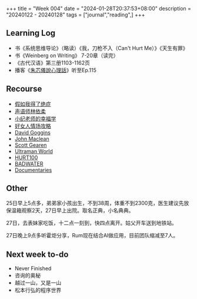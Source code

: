 +++
title = "Week 004"
date = "2024-01-28T20:37:53+08:00"
description = "20240122 - 20240128"
tags = ["journal","reading",]
+++

## Learning Log
* 书《系统思维导论》（略读）《我，刀枪不入（Can't Hurt Me）》《天生有罪》
* 书《Weinberg on Writing》 7-20章（读完）
* 《古代汉语》第三册1103-1162页
* 播客《[朱芯儀說心理話](https://chuchu.firstory.io/)》听至Ep.115

## Recourse

* [假如我得了绝症](https://mp.weixin.qq.com/s/qrNuPETTnXE1S1oHm9xePQ)
* [声语师林依柔](https://kidadultzoe.com/)
* [小纪老师的幸福学](https://open.spotify.com/show/0w4A2LvvlMCz6TC46DILff)
* [好女人情场攻略](https://goodwoman.tw/)
* [David Goggins](https://davidgoggins.com/)
* [John Maclean](https://johnmaclean.com.au/)
* [Scott Gearen](https://scottgearen.com/)
* [Ultraman World](https://ultramanworlds.com)
* [HURT100](https://hurt100.com/)
* [BADWATER](https://www.badwater.com/)
* [Documentaries](https://ihavenotv.com)

## Other

25日早上5点多，弟弟家小孩出生，不到38周，体重不到2300克，医生建议先放保温箱观察2天，27日早上出院。取名正典，小名典典。

27日，去表妹家吃饭，十二点一刻到，快四点离开。姑父开车送到地铁站。

27日晚上9点多听霍炬分享，Rum现在结合AI做应用，目前团队缩减至7人。

## Next week to-do

* Never Finished
* 咨询的奥秘
* 越过一山，又是一山
* 松本行弘的程序世界